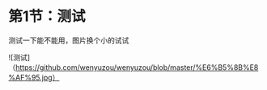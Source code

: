 ﻿# 第1节：测试

测试一下能不能用，图片换个小的试试

![测试]（https://github.com/wenyuzou/wenyuzou/blob/master/%E6%B5%8B%E8%AF%95.jpg）
